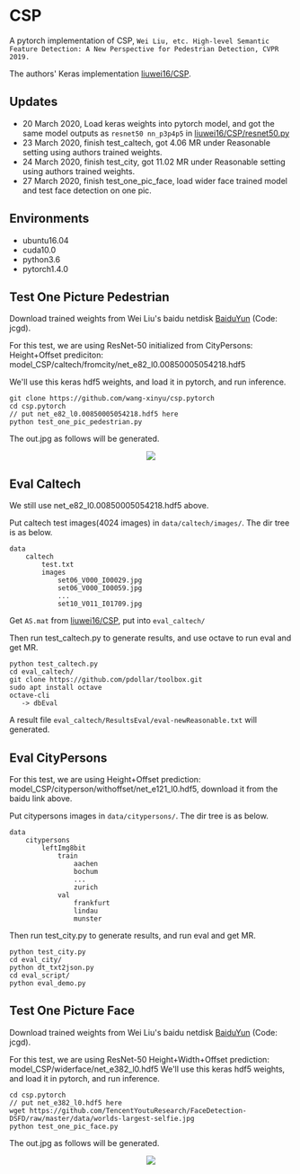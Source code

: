 # CSP

A pytorch implementation of CSP, `Wei Liu, etc. High-level Semantic Feature Detection: A New Perspective for Pedestrian Detection, CVPR 2019.` 

The authors' Keras implementation [liuwei16/CSP](https://github.com/liuwei16/CSP).

## Updates

- 20 March 2020, Load keras weights into pytorch model, and got the same model outputs as `resnet50 nn_p3p4p5` in [liuwei16/CSP/resnet50.py](https://github.com/liuwei16/CSP/blob/785bc4c5f956860116d8d51754fd76202afe4bcb/keras_csp/resnet50.py#L264)
- 23 March 2020, finish test_caltech, got 4.06 MR under Reasonable setting using authors trained weights.
- 24 March 2020, finish test_city, got 11.02 MR under Reasonable setting using authors trained weights.
- 27 March 2020, finish test_one_pic_face, load wider face trained model and test face detection on one pic.

## Environments

- ubuntu16.04
- cuda10.0
- python3.6
- pytorch1.4.0

## Test One Picture Pedestrian

Download trained weights from Wei Liu's baidu netdisk [BaiduYun](https://pan.baidu.com/s/1SSPQnbDP6zf9xf8eCDi3Fw) (Code: jcgd).

For this test, we are using ResNet-50 initialized from CityPersons: Height+Offset prediciton: model_CSP/caltech/fromcity/net_e82_l0.00850005054218.hdf5

We'll use this keras hdf5 weights, and load it in pytorch, and run inference.

```
git clone https://github.com/wang-xinyu/csp.pytorch
cd csp.pytorch
// put net_e82_l0.00850005054218.hdf5 here
python test_one_pic_pedestrian.py
```

The out.jpg as follows will be generated.

<p align="center">
<img src="https://user-images.githubusercontent.com/15235574/77291176-abf7ae00-6d18-11ea-9c11-dd65c7d69507.jpg">
</p>

## Eval Caltech

We still use net_e82_l0.00850005054218.hdf5 above.

Put caltech test images(4024 images) in `data/caltech/images/`. The dir tree is as below.

```
data
    caltech
        test.txt
        images
            set06_V000_I00029.jpg
            set06_V000_I00059.jpg
            ...
            set10_V011_I01709.jpg
```

Get `AS.mat` from [liuwei16/CSP](https://github.com/liuwei16/CSP/blob/master/eval_caltech/AS.mat), put into `eval_caltech/`

Then run test_caltech.py to generate results, and use octave to run eval and get MR.

```
python test_caltech.py
cd eval_caltech/
git clone https://github.com/pdollar/toolbox.git
sudo apt install octave
octave-cli
   -> dbEval
```

A result file `eval_caltech/ResultsEval/eval-newReasonable.txt` will generated.

## Eval CityPersons

For this test, we are using Height+Offset prediction: model_CSP/cityperson/withoffset/net_e121_l0.hdf5, download it from the baidu link above.

Put citypersons images in `data/citypersons/`. The dir tree is as below.

```
data
    citypersons
        leftImg8bit
            train
                aachen
                bochum
                ...
                zurich
            val
                frankfurt
                lindau
                munster
```

Then run test_city.py to generate results, and run eval and get MR.

```
python test_city.py
cd eval_city/
python dt_txt2json.py
cd eval_script/
python eval_demo.py
```

## Test One Picture Face

Download trained weights from Wei Liu's baidu netdisk [BaiduYun](https://pan.baidu.com/s/1SSPQnbDP6zf9xf8eCDi3Fw) (Code: jcgd).

For this test, we are using ResNet-50 Height+Width+Offset prediction: model_CSP/widerface/net_e382_l0.hdf5
We'll use this keras hdf5 weights, and load it in pytorch, and run inference.

```
cd csp.pytorch
// put net_e382_l0.hdf5 here
wget https://github.com/TencentYoutuResearch/FaceDetection-DSFD/raw/master/data/worlds-largest-selfie.jpg
python test_one_pic_face.py
```

The out.jpg as follows will be generated.

<p align="center">
<img src="https://user-images.githubusercontent.com/15235574/77733888-94833280-7042-11ea-9e84-93c32818bf7b.jpg">
</p>




